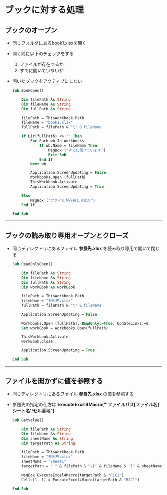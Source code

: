 # ブックに対する処理

## ブックのオープン

* 同じフォルダにあるbook1.xlsxを開く
* 開く前に以下のチェックをする
  1. ファイルが存在するか
  2. すでに開いていないか
* 開いたブックをアクティブにしない

  ```vb
  Sub BookOpen()

      Dim filePath As String
      Dim fileName As String
      Dim fullPath As String

      filePath = ThisWorkbook.Path
      fileName = "book1.xlsx"
      fullPath = filePath & "\" & fileName

      If Dir(fullPath) <> "" Then
          For Each wb In Workbooks
              If wb.Name = fileName Then
                  MsgBox ("すでに開いています")
                  Exit Sub
              End If
          Next wb

          Application.ScreenUpdating = False
          Workbooks.Open (fullPath)
          ThisWorkbook.Activate
          Application.ScreenUpdating = True

      Else
          MsgBox ("ファイルが存在しません")
      End If

  End Sub
  ```

---

## ブックの読み取り専用オープンとクローズ

* 同じディレクトリにあるファイル **参照先.xlsx** を読み取り専用で開いて閉じる

  ```vb
  Sub ReadOnlyOpen()

      Dim filePath As String
      Dim fileName As String
      Dim fullPath As String
      Dim workBook As workBook

      filePath = ThisWorkbook.Path
      fileName = "参照先.xlsx"
      fullPath = filePath & "\" & fileName

      Application.ScreenUpdating = False

      Workbooks.Open (fullPath), ReadOnly:=True, UpdateLinks:=0
      Set workBook = Workbooks.Open(fullPath)

      ThisWorkbook.Activate
      workBook.Close

      Application.ScreenUpdating = True

  End Sub
  ```

---

## ファイルを開かずに値を参照する

* 同じディレクトリにあるファイル **参照先.xlsx** の値を参照する
* 参照先の指定の仕方は **ExecuteExcel4Macro("'ファイルパス[ファイル名]シート名'!セル番地")**

  ```vb
  Sub GetValue()

      Dim filePath As String
      Dim fileName As String
      Dim sheetName As String
      Dim targetPath As String

      filePath = ThisWorkbook.Path
      fileName = "参照先.xlsx"
      sheetName = "Sheet1"
      targetPath = "'" & filePath & "\[" & fileName & "]" & sheetName & "'!"

      MsgBox ExecuteExcel4Macro(targetPath & "R1C1")
      Cells(1, 1) = ExecuteExcel4Macro(targetPath & "R1C1")

  End Sub
  ```
